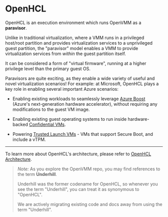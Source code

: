 # OpenHCL

OpenHCL is an execution environment which runs OpenVMM as a **paravisor**.

Unlike in traditional virtualization, where a VMM runs in a privileged host/root
partition and provides virtualization services to a unprivileged guest
partition, the "paravisor" model enables a VMM to provide virtualization
services from _within_ the guest partition itself.

It can be considered a form of "virtual firmware", running at a higher privilege
level than the primary guest OS.

Paravisors are quite exciting, as they enable a wide variety of useful and novel
virtualization scenarios! For example: at Microsoft, OpenHCL plays a key role in
enabling several important Azure scenarios:

- Enabling existing workloads to seamlessly leverage [Azure Boost] (Azure's
  next-generation hardware accelerator), without requiring any modifications to
  the guest VM image.

- Enabling existing guest operating systems to run inside hardware-backed
  [Confidential VMs].

- Powering [Trusted Launch VMs] - VMs that support Secure Boot, and include a
  vTPM.

* * *

To learn more about OpenHCL's architecture, please refer to
[OpenHCL Architecture](../reference/architecture/openhcl.md).

> _Note:_ As you explore the OpenVMM repo, you may find references to the term
> **Underhill**.
>
> Underhill was the former codename for OpenHCL, so whenever you see the term
> "Underhill", you can treat it as synonymous to "OpenHCL".
>
> We are actively migrating existing code and docs away from using the term
> "Underhill".

[VSM]: https://learn.microsoft.com/en-us/virtualization/hyper-v-on-windows/tlfs/vsm
[Virtual Trust Levels]: https://learn.microsoft.com/en-us/virtualization/hyper-v-on-windows/tlfs/vsm
[Azure Boost]: https://learn.microsoft.com/en-us/azure/azure-boost/overview
[Confidential VMs]: https://azure.microsoft.com/en-us/solutions/confidential-compute
[Trusted Launch VMs]: https://learn.microsoft.com/en-us/azure/virtual-machines/trusted-launch
[TDX]: https://www.intel.com/content/www/us/en/developer/tools/trust-domain-extensions/overview.html
[SEV-SNP]: https://www.amd.com/content/dam/amd/en/documents/epyc-business-docs/white-papers/SEV-SNP-strengthening-vm-isolation-with-integrity-protection-and-more.pdf
